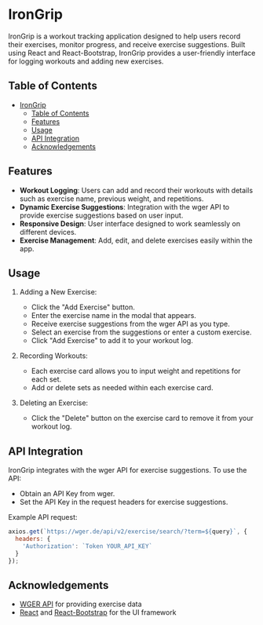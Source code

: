 # IronGrip

IronGrip is a workout tracking application designed to help users record their exercises, monitor progress, and receive exercise suggestions. Built using React and React-Bootstrap, IronGrip provides a user-friendly interface for logging workouts and adding new exercises.

## Table of Contents

- [IronGrip](#irongrip)
  - [Table of Contents](#table-of-contents)
  - [Features](#features)
  - [Usage](#usage)
  - [API Integration](#api-integration)
  - [Acknowledgements](#acknowledgements)

## Features

- **Workout Logging**: Users can add and record their workouts with details such as exercise name, previous weight, and repetitions.
- **Dynamic Exercise Suggestions**: Integration with the wger API to provide exercise suggestions based on user input.
- **Responsive Design**: User interface designed to work seamlessly on different devices.
- **Exercise Management**: Add, edit, and delete exercises easily within the app.

## Usage

1. Adding a New Exercise:
   - Click the "Add Exercise" button.
   - Enter the exercise name in the modal that appears.
   - Receive exercise suggestions from the wger API as you type.
   - Select an exercise from the suggestions or enter a custom exercise.
   - Click "Add Exercise" to add it to your workout log.

2. Recording Workouts:
   - Each exercise card allows you to input weight and repetitions for each set.
   - Add or delete sets as needed within each exercise card.

3. Deleting an Exercise:
   - Click the "Delete" button on the exercise card to remove it from your workout log.

## API Integration

IronGrip integrates with the wger API for exercise suggestions. To use the API:

- Obtain an API Key from wger.
- Set the API Key in the request headers for exercise suggestions.

Example API request:

``` Javascript
axios.get(`https://wger.de/api/v2/exercise/search/?term=${query}`, {
  headers: {
    'Authorization': `Token YOUR_API_KEY`
  }
});
```

## Acknowledgements

- [WGER API](https://wger.de/en/software/api) for providing exercise data
- [React](https://react.dev/) and [React-Bootstrap](https://react-bootstrap.netlify.app/) for the UI framework
